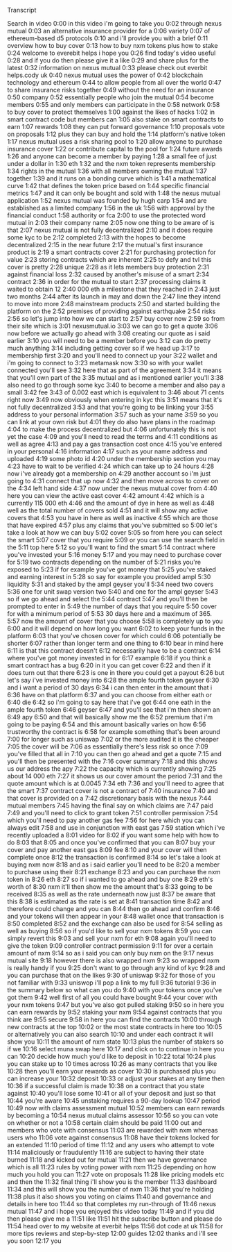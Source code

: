 Transcript


Search in video
0:00
in this video i'm going to take you
0:02
through nexus mutual
0:03
an alternative insurance provider for a
0:06
variety
0:07
of ethereum-based d5 protocols
0:10
and i'll provide you with a brief
0:11
overview how to buy cover
0:13
how to buy nxm tokens plus how to stake
0:24
welcome to everebit helps i hope you
0:26
find today's video useful
0:28
and if you do then please give it a like
0:29
and share plus for the latest
0:32
information on nexus mutual
0:33
please check out everbit helps.cody uk
0:40
nexus mutual uses the power of
0:42
blockchain technology and ethereum
0:44
to allow people from all over the world
0:47
to share insurance risks together
0:49
without the need for an insurance
0:50
company
0:52
essentially people who join the mutual
0:54
become members
0:55
and only members can participate in the
0:58
network
0:58
to buy cover to protect themselves
1:00
against the likes of hacks
1:02
in smart contract code but members can
1:05
also stake on smart contracts to earn
1:07
rewards
1:08
they can put forward governance
1:10
proposals vote on proposals
1:12
plus they can buy and hold the
1:14
platform's native token
1:17
nexus mutual uses a risk sharing pool to
1:20
allow anyone to purchase insurance cover
1:22
or contribute capital to the pool for
1:24
future awards
1:26
and anyone can become a member by paying
1:28
a small fee of just under a dollar in
1:30
eth
1:32
and the nxm token represents membership
1:34
rights in the mutual
1:36
with all members owning the mutual
1:37
together
1:39
and it runs on a bonding curve which is
1:41
a mathematical curve
1:42
that defines the token price based on
1:44
specific financial metrics
1:47
and it can only be bought and sold with
1:48
the nexus mutual application
1:52
nexus mutual was founded by hugh carp
1:54
and are established as a limited company
1:56
in the uk
1:56
with approval by the financial conduct
1:58
authority or fca
2:00
to use the protected word mutual in
2:03
their company name
2:05
now one thing to be aware of is that
2:07
nexus mutual is not fully decentralized
2:10
and it does require some kyc to be
2:12
completed
2:13
with the hopes to become decentralized
2:15
in the near future
2:17
the mutual's first insurance product is
2:19
a smart contracts cover
2:21
for purchasing protection for value
2:23
storing contracts which are inherent
2:25
to defy and tvl this cover is pretty
2:28
unique
2:28
as it lets members buy protection
2:31
against financial loss
2:32
caused by another's misuse of a smart
2:34
contract
2:36
in order for the mutual to start
2:37
processing claims it waited to obtain 12
2:40
000 eth a milestone that they reached in
2:43
just two months
2:44
after its launch in may and down the
2:47
line they intend to move into more
2:48
mainstream products
2:50
and started building the platform on the
2:52
premises of providing against earthquake
2:54
risks
2:56
so let's jump into how we can start to
2:57
buy cover now
2:59
so from their site which is
3:01
nexusmutual.io
3:03
we can go to get a quote
3:06
now before we actually go ahead with
3:08
creating our quote as i said earlier
3:10
you will need to be a member before you
3:12
can do pretty much anything
3:14
including getting cover so if we head up
3:17
to membership first
3:20
and you'll need to connect up your
3:22
wallet and i'm going to connect to
3:23
metamask now
3:30
so with your wallet connected you'll see
3:32
here that as part of the agreement
3:34
it means that you'll own part of the
3:35
mutual and as i mentioned earlier you'll
3:38
also need to go through some kyc
3:40
to become a member and also pay a small
3:42
fee
3:43
of 0.002 east which is equivalent to
3:46
about 71 cents right now
3:49
now obviously when entering in kyc this
3:51
means that it's not fully decentralized
3:53
and that you're going to be linking your
3:55
address to your personal information
3:57
such as your name
3:59
so you can link at your own risk but
4:01
they do also have plans in the roadmap
4:04
to make the process decentralized but
4:06
unfortunately this is not yet the case
4:09
and you'll need to read the terms and
4:11
conditions as well as agree
4:13
and pay a gas transaction cost once
4:15
you've entered in your personal
4:16
information
4:17
such as your name address and uploaded
4:19
some photo id
4:20
under the membership section you may
4:23
have to wait to be verified
4:24
which can take up to 24 hours
4:28
now i've already got a membership on
4:29
another account so i'm just going to
4:31
connect that up now
4:32
and then move across to cover on the
4:34
left hand side
4:37
now under the nexus mutual cover from
4:40
here you can view the active east cover
4:42
amount
4:42
which is a currently 115 000 eth
4:46
and the amount of dye in here as well as
4:48
well as the total number of covers sold
4:51
and it will show any active covers that
4:53
you have in here as well as inactive
4:55
which are those that have expired
4:57
plus any claims that you've submitted so
5:00
let's take a look at how we can buy
5:02
cover
5:05
so from here you can select the smart
5:07
cover that you require
5:09
or you can use the search field in the
5:11
top here
5:12
so you'll want to find the smart
5:14
contract where you've invested your
5:16
money
5:17
and you may need to purchase cover for
5:19
two contracts depending on the number of
5:21
risks you're exposed to
5:23
if for example you've got money that
5:25
you've staked and earning interest in
5:28
so say for example you provided ampl
5:30
liquidity
5:31
and staked by the ampl geyser you'll
5:34
need two covers
5:36
one for unit swap version two
5:40
and one for the ampl geyser
5:43
so if we go ahead and select the
5:44
contract
5:47
and you'll then be prompted to enter in
5:49
the number of days that you require
5:50
cover for with a minimum period of
5:53
30 days here and a maximum of 365.
5:57
now the amount of cover that you choose
5:58
is completely up to you
6:00
and it will depend on how long you want
6:02
to keep your funds in the platform
6:03
that you've chosen cover for which could
6:06
potentially be shorter
6:07
rather than longer term and one thing to
6:10
bear in mind here
6:11
is that this contract doesn't
6:12
necessarily have to be a contract
6:14
where you've got money invested in for
6:17
example
6:18
if you think a smart contract has a bug
6:20
in it you can get cover
6:22
and then if it does turn out that there
6:23
is one in there you could get a payout
6:26
but let's say i've invested money into
6:28
the ample fourth token geyser
6:30
and i want a period of 30 days
6:34
i can then enter in the amount that i
6:36
have on that platform
6:37
and you can choose from either eath or
6:40
die
6:42
so i'm going to say here that i've got
6:44
one eath in the ample fourth token
6:46
geyser
6:47
and you'll see that i'm then shown an
6:49
apy
6:50
and that will basically show me the
6:52
premium that i'm going to be paying
6:54
and this amount basically varies on how
6:56
trustworthy the contract is
6:58
for example something that's been around
7:00
for longer such as uniswap
7:02
or the more audited it is the cheaper
7:05
the cover will be
7:06
as essentially there's less risk so once
7:09
you've filled that all in
7:10
you can then go ahead and get a quote
7:15
and you'll then be presented with the
7:16
cover summary
7:18
and this shows us our address the apy
7:22
the capacity which is currently showing
7:25
about 14 000 eth
7:27
it shows us our cover amount the period
7:31
and the quote amount which is at 0.0045
7:34
eth
7:36
and you'll need to agree that the smart
7:37
contract cover is not a contract of
7:40
insurance
7:40
and that cover is provided on a
7:42
discretionary basis with the nexus
7:44
mutual members
7:45
having the final say on which claims are
7:47
paid
7:49
and you'll need to click to grant token
7:51
controller permission
7:54
which you'll need to pay another gas fee
7:56
for here which you can always edit
7:58
and use in conjunction with east gas
7:59
station which i've recently uploaded a
8:01
video for
8:02
if you want some help with how to do
8:03
that
8:05
and once you've confirmed that you can
8:07
buy your cover and pay another east gas
8:09
fee
8:10
and your cover will then complete once
8:12
the transaction is confirmed
8:14
so let's take a look at buying nxm now
8:18
and as i said earlier you'll need to be
8:20
a member to purchase using their
8:21
exchange
8:23
and you can purchase the nxm token in
8:26
eth
8:27
so if i wanted to go ahead and buy one
8:29
eth's worth of
8:30
nxm it'll then show me the amount that's
8:33
going to be received
8:35
as well as the rate underneath now just
8:37
be aware that this
8:38
is estimated as the rate is set at
8:41
transaction time
8:42
and therefore could change and you can
8:44
then go ahead and confirm
8:46
and your tokens will then appear in your
8:48
wallet once that transaction is
8:50
completed
8:52
and the exchange can also be used for
8:54
selling as well as buying
8:56
so if you'd like to sell your nxm tokens
8:59
you can simply revert this
9:03
and sell your nxm for eth
9:08
again you'll need to give the token
9:09
controller contract permission
9:11
for over a certain amount of nxm
9:14
so as i said you can only buy nxm on the
9:17
nexus mutual site
9:18
however there is also wrapped nxm
9:23
so wrapped nxm is really handy if you
9:25
don't want to go through any kind of kyc
9:28
and you can purchase that on the likes
9:30
of uniswap
9:32
for those of you not familiar with
9:33
uniswop i'll pop a link to my full
9:36
tutorial
9:36
in the summary below so what can you do
9:40
with your tokens once you've got them
9:42
well first of all you could have bought
9:44
your cover with your nxm tokens
9:47
but you've also got pulled staking
9:50
so in here you can earn rewards by
9:52
staking your nxm
9:54
against contracts that you think are
9:55
secure
9:58
in here you can find the contracts
10:00
through new contracts at the top
10:02
or the most state contracts in here too
10:05
or alternatively you can also search
10:10
and under each contract it will show you
10:11
the amount of nxm state
10:13
plus the number of stakers so if we
10:16
select muna swap here
10:17
and click on to continue in here you can
10:20
decide how much you'd like to deposit in
10:22
total
10:24
plus you can stake up to 10 times across
10:26
as many contracts that you like
10:28
then you'll earn your rewards as cover
10:30
is purchased plus you can increase your
10:32
deposit
10:33
or adjust your stakes at any time then
10:36
if a successful claim is made
10:38
on a contract that you state against
10:40
you'll lose some
10:41
or all of your deposit and just so that
10:44
you're aware
10:45
unstaking requires a 90-day lookup
10:47
period
10:49
now with claims assessment mutual
10:52
members can earn rewards by becoming a
10:54
nexus mutual claims assessor
10:56
so you can vote on whether or not a
10:58
certain claim should be paid
11:00
out and members who vote with consensus
11:03
are rewarded with nxm whereas users who
11:06
vote against consensus
11:08
have their tokens locked for an extended
11:10
period of time
11:12
and any users who attempt to vote
11:14
maliciously or fraudulently
11:16
are subject to having their state burned
11:18
and kicked out for mutual
11:21
then we have governance which is all
11:23
rules by voting power with nxm
11:25
depending on how much you hold you can
11:27
vote on proposals
11:28
like pricing models etc and then the
11:32
final thing i'll show you is the member
11:33
dashboard
11:34
and this will show you the number of nxm
11:36
that you're holding
11:38
plus it also shows you voting on claims
11:40
and governance and details in here too
11:44
so that completes my run-through of
11:46
nexus mutual
11:47
and i hope you enjoyed this video today
11:49
and if you did then please give me a
11:51
like
11:51
hit the subscribe button and please do
11:54
head over to my website at everbit helps
11:56
dot code at uk
11:58
for more tips reviews and step-by-step
12:00
guides
12:02
thanks and i'll see you soon
12:17
you